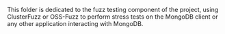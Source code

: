 This folder is dedicated to the fuzz testing component of the project, using ClusterFuzz or OSS-Fuzz to perform stress tests on the MongoDB client or any other application interacting with MongoDB.
